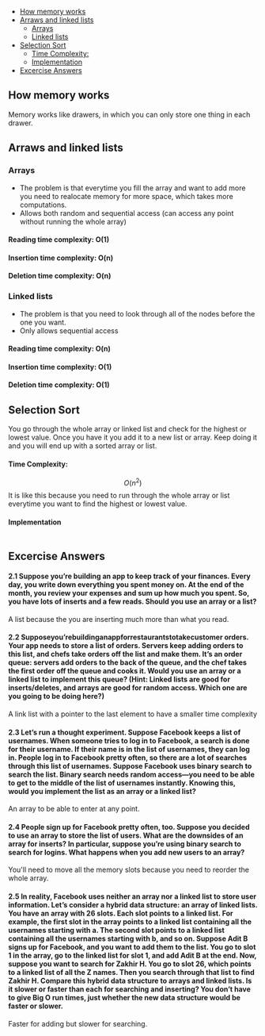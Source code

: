 - [How memory works](#how-memory-works)
- [Arraws and linked lists](#arraws-and-linked-lists)
    - [Arrays](#arrays)
    - [Linked lists](#linked-lists)
- [Selection Sort](#selection-sort)
    - [Time Complexity:](#time-complexity)
    - [Implementation](#implementation)
- [Excercise Answers](#excercise-answers)

## How memory works
Memory works like drawers, in which you can only store one thing in each drawer. 

## Arraws and linked lists
### Arrays
- The problem is that everytime you fill the array and want to add more you need to realocate memory for more space, which takes more computations.
- Allows both random and sequential access (can access any point without running the whole array)
#### Reading time complexity: O(1)
#### Insertion time complexity: O(n)
#### Deletion time complexity: O(n)
### Linked lists
- The problem is that you need to look through all of the nodes before the one you want.
- Only allows sequential access
#### Reading time complexity: O(n)
#### Insertion time complexity: O(1)
#### Deletion time complexity: O(1)

## Selection Sort
You go through the whole array or linked list and check for the highest or lowest value. Once you have it you add it to a new list or array. Keep doing it and you will end up with a sorted array or list.

#### Time Complexity: 
$$O(n^2)$$
It is like this because you need to run through the whole array or list everytime you want to find the highest or lowest value.

#### Implementation
```
```

## Excercise Answers
#### 2.1 Suppose you’re building an app to keep track of your finances. Every day, you write down everything you spent money on. At the end of the month, you review your expenses and sum up how much you spent. So, you have lots of inserts and a few reads. Should you use an array or a list?
A list because the you are inserting much more than what you read.

#### 2.2 Supposeyou’rebuildinganappforrestaurantstotakecustomer orders. Your app needs to store a list of orders. Servers keep adding orders to this list, and chefs take orders off the list and make them. It’s an order queue: servers add orders to the back of the queue, and the chef takes the first order off the queue and cooks it. Would you use an array or a linked list to implement this queue? (Hint: Linked lists are good for inserts/deletes, and arrays are good for random access. Which one are you going to be doing here?)

A link list with a pointer to the last element to have a smaller time complexity

#### 2.3 Let’s run a thought experiment. Suppose Facebook keeps a list of usernames. When someone tries to log in to Facebook, a search is done for their username. If their name is in the list of usernames, they can log in. People log in to Facebook pretty often, so there are a lot of searches through this list of usernames. Suppose Facebook uses binary search to search the list. Binary search needs random access—you need to be able to get to the middle of the list of usernames instantly. Knowing this, would you implement the list as an array or a linked list?
An array to be able to enter at any point.

#### 2.4 People sign up for Facebook pretty often, too. Suppose you decided to use an array to store the list of users. What are the downsides of an array for inserts? In particular, suppose you’re using binary search to search for logins. What happens when you add new users to an array?
You'll need to move all the memory slots because you need to reorder the whole array.

#### 2.5 In reality, Facebook uses neither an array nor a linked list to store user information. Let’s consider a hybrid data structure: an array of linked lists. You have an array with 26 slots. Each slot points to a linked list. For example, the first slot in the array points to a linked list containing all the usernames starting with a. The second slot points to a linked list containing all the usernames starting with b, and so on. Suppose Adit B signs up for Facebook, and you want to add them to the list. You go to slot 1 in the array, go to the linked list for slot 1, and add Adit B at the end. Now, suppose you want to search for Zakhir H. You go to slot 26, which points to a linked list of all the Z names. Then you search through that list to find Zakhir H. Compare this hybrid data structure to arrays and linked lists. Is it slower or faster than each for searching and inserting? You don’t have to give Big O run times, just whether the new data structure would be faster or slower.
Faster for adding but slower for searching.